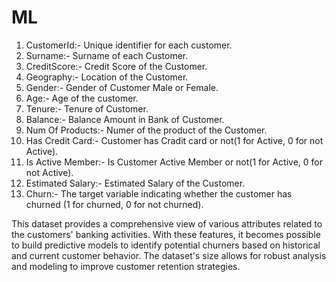 # ML
1. CustomerId:- Unique identifier for each customer.
2. Surname:- Surname of each Customer.
3. CreditScore:- Credit Score of the Customer.
4. Geography:- Location of the Customer.
5. Gender:- Gender of Customer Male or Female.
6. Age:- Age of the customer.
7. Tenure:- Tenure of Customer.
8. Balance:- Balance Amount in Bank of Customer.
9. Num Of Products:- Numer of the product of the Customer.
10. Has Credit Card:- Customer has Cradit card or not(1 for Active, 0 for not Active).
11. Is Active Member:- Is Customer Active Member or not(1 for Active, 0 for not Active).
12. Estimated Salary:- Estimated Salary of the Customer.
13. Churn:- The target variable indicating whether the customer has churned (1 for churned, 0 for not churned).

This dataset provides a comprehensive view of various attributes related to the customers' banking activities. With these features, it becomes possible to build predictive models to identify potential churners based on historical and current customer behavior. The dataset's size allows for robust analysis and modeling to improve customer retention strategies.

